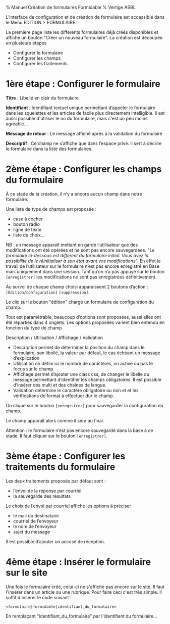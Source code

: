 % Manuel Création de formulaires Formidable
% Vertige ASBL

L’interface de configuration et de création de formulaire est accessible dans le Menu ÉDITION > FORMULAIRE.

La première page liste les différents formulaires déjà créés disponibles et affiche un bouton "Créer un nouveau formulaire".
La création est découpée en plusieurs étapes

- Configurer le formulaire
- Configurer les champs
- Configurer les traitements

# 1ère étape : Configurer le formulaire

**Titre**  : Libellé en clair du formulaire

**Identifiant** : Identifiant textuel unique permettant d’appeler le formulaire dans les squelettes et les articles de facile plus directement intelligible.
Il est aussi possible d'utiliser le no du formulaire, mais c'est un peu moins agréable…

**Message de retour** : Le message affiché après à la validation du formulaire

**Descriptif** : Ce champ ne s’affiche que dans l’espace privé.
Il sert à décrire le formulaire dans la liste des formulaires.

# 2ème étape : Configurer les champs du formulaire

À ce stade de la création, il n’y a encore aucun champ dans notre formulaire.

Une liste de type de champs est proposée :
-  case à cocher
-  bouton radio
-  ligne de texte
-  liste de choix...

NB : un message apparaît mettant en garde l’utilisateur que des modifications ont été opérées et ne sont pas encore sauvegardées.
"*Le formulaire ci-dessous est différent du formulaire initial.
Vous avez la possibilité de le réinitialiser à son état avant vos modifications*".
En effet le travail de l’utilisateur sur le formulaire n’est pas encore enregistré en Base mais uniquement dans une session.
Tant qu’on n’a pas appuyé sur le bouton `[enregistrer]` les modifications ne sont pas enregistrées définitivement.

Au survol de chaque champ choisi apparaissent 2 boutons d’action : `[Édition/configuration]` `[suppression]`.

Le clic sur le bouton "édition" charge un formulaire de configuration du champ.

Tout est paramétrable, beaucoup d’options sont proposées, aussi elles ont été réparties dans 4 onglets.
Les options proposées varient bien entendu en fonction du type de champ

Description / Utilisation / Affichage / Validation

- Description permet de déterminer la position du champ dans le formulaire, son libellé, la valeur par défaut, le cas échéant un message d’explication
- Utilisation on défini ici le nombre de caractères, on active ou pas le focus sur le champ.
- Affichage permet d’ajouter une class css, de changer le libelle du message permettant d’identifier les champs obligatoires.
Il est possible d’insérer des multi et des chaînes de langue.
- Validation détermine le caractère obligatoire ou non et et les vérifications de format à effectuer dur le champ.

On clique sur le bouton `[enregistrer]` pour sauvegarder la configuration du champ.

Le champ apparaît alors comme il sera au final.

Attention : le formulaire n’est pas encore sauvegardé dans la base à ce stade.
Il faut cliquer sur le bouton `[enregistrer]`.

# 3ème étape : Configurer les traitements du formulaire

Les deux traitements proposés par défaut sont :

- l’envoi de la réponse par courriel
- la sauvegarde des résultats

Le choix de l’envoi par courriel affiche les options à préciser

- le mail du destinataire
- courriel de l’envoyeur
- le nom de l’envoyeur
- sujet du message

Il est possible d’ajouter un accusé de réception.

# 4ème étape : Insérer le formulaire sur le site

Une fois le formulaire créé, celui-ci ne s'affiche pas encore sur le site. Il faut l'insérer dans un article ou une rubrique. Pour faire ceci c'est très simple. Il suffit d'insérer le code suivant :

    <formulaire|formidable|identifiant_du_formulaire>

En remplaçant "identifiant\_du\_formulaire" par l'identifiant du formulaire…
